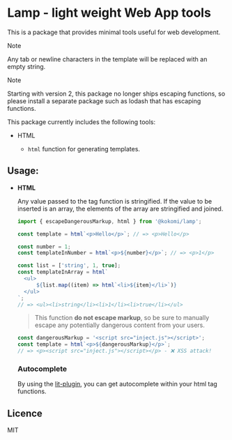 # Lamp - light weight Web App tools

This is a package that provides minimal tools useful for web development.

> [!NOTE]
> Any tab or newline characters in the template will be replaced with an
> empty string.

> [!NOTE]
> Starting with version 2, this package no longer ships escaping functions, so please install a separate package such as lodash that has escaping functions.

This package currently includes the following tools:

- HTML

  - `html` function for generating templates.

## Usage:

- **HTML**

  Any value passed to the tag function is stringified. If the value to be
  inserted is an array, the elements of the array are stringified and joined.

  ```ts
  import { escapeDangerousMarkup, html } from '@kokomi/lamp';

  const template = html`<p>Hello</p>`; // => <p>Hello</p>

  const number = 1;
  const templateInNumber = html`<p>${number}</p>`; // => <p>1</p>

  const list = ['string', 1, true];
  const templateInArray = html`
  	<ul>
  		${list.map((item) => html`<li>${item}</li>`)}
  	</ul>
  `;
  // => <ul><li>string</li><li>1</li><li>true</li></ul>
  ```

  > This function **do not escape markup**, so be sure to
  > manually escape any potentially dangerous content from your users.

  ```ts
  const dangerousMarkup = '<script src="inject.js"></script>';
  const template = html`<p>${dangerousMarkup}</p>`;
  // => <p><script src="inject.js"></script></p> - ❌︎ XSS attack!
  ```

  ### Autocomplete

  By using the [lit-plugin](https://marketplace.visualstudio.com/items?itemName=runem.lit-plugin), you can get autocomplete within your html tag functions.

## Licence

MIT
